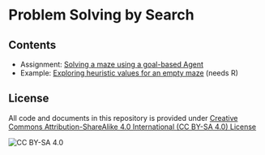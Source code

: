 <!-- #region -->
# Problem Solving by Search

## Contents

* Assignment: [Solving a maze using a goal-based Agent](Maze.ipynb)
* Example: [Exploring heuristic values for an empty maze](Explore_heuristics.ipynb) (needs R)



## License
All code and documents in this repository is provided under [Creative Commons Attribution-ShareAlike 4.0 International (CC BY-SA 4.0) License](https://creativecommons.org/licenses/by-sa/4.0/)

![CC BY-SA 4.0](https://licensebuttons.net/l/by-sa/3.0/88x31.png)
<!-- #endregion -->

```python

```
